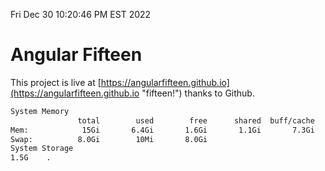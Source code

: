 Fri Dec 30 10:20:46 PM EST 2022

# Angular Fifteen


This project is live at [https://angularfifteen.github.io](https://angularfifteen.github.io "fifteen!") thanks to Github.

```bash
System Memory
               total        used        free      shared  buff/cache   available
Mem:            15Gi       6.4Gi       1.6Gi       1.1Gi       7.3Gi       7.5Gi
Swap:          8.0Gi        10Mi       8.0Gi
System Storage
1.5G	.
